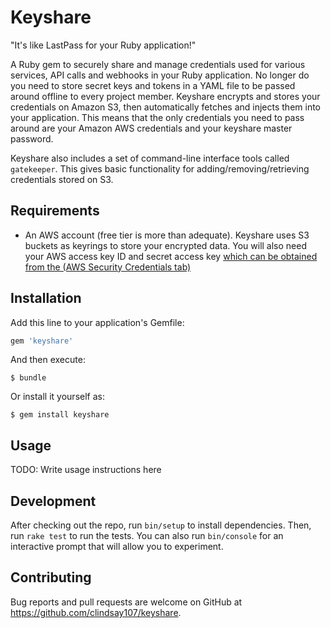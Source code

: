 # Keyshare

"It's like LastPass for your Ruby application!"

A Ruby gem to securely share and manage credentials used for various services, API calls and webhooks in your Ruby application.
No longer do you need to store secret keys and tokens in a YAML file to be passed around offline to every project member. Keyshare
encrypts and stores your credentials on Amazon S3, then automatically fetches and injects them into your application. This means
that the only credentials you need to pass around are your Amazon AWS credentials and your keyshare master password.

Keyshare also includes a set of command-line interface tools called `gatekeeper`. This gives basic functionality for
adding/removing/retrieving credentials stored on S3.

## Requirements

- An AWS account (free tier is more than adequate). Keyshare uses S3 buckets as keyrings to store your encrypted data. You will also
need your AWS access key ID and secret access key [which can be obtained from the (AWS Security Credentials tab)](https://console.aws.amazon.com/iam/home?#security_credential)

## Installation

Add this line to your application's Gemfile:

```ruby
gem 'keyshare'
```

And then execute:

    $ bundle

Or install it yourself as:

    $ gem install keyshare

## Usage

TODO: Write usage instructions here

## Development

After checking out the repo, run `bin/setup` to install dependencies. Then, run `rake test` to run the tests. You can also run `bin/console` for an interactive prompt that will allow you to experiment.

## Contributing

Bug reports and pull requests are welcome on GitHub at https://github.com/clindsay107/keyshare.
